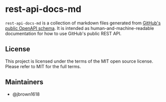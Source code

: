 # rest-api-docs-md

`rest-api-docs-md` is a collection of markdown files generated from [GitHub's public OpenAPI schema](https://github.com/github/rest-api-description). It is intended as human-and-machine-readable documentation for how to use GitHub's public REST API.

## License
This project is licensed under the terms of the MIT open source license. Please refer to MIT for the full terms.

## Maintainers
- @jbrown1618
